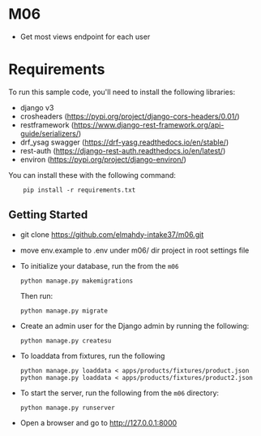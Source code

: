 # M06
- Get most views endpoint for each user

Requirements
============

To run this sample code, you'll need to install the following libraries:
- django v3
- crosheaders (https://pypi.org/project/django-cors-headers/0.01/)
- restframework (https://www.django-rest-framework.org/api-guide/serializers/)
- drf_ysag swagger (https://drf-yasg.readthedocs.io/en/stable/)
- rest-auth (https://django-rest-auth.readthedocs.io/en/latest/)
- environ (https://pypi.org/project/django-environ/)

You can install these with the following command:
```
    pip install -r requirements.txt
```    

## Getting Started
- git clone https://github.com/elmahdy-intake37/m06.git

- move env.example to .env under m06/ dir project in root settings file
- To initialize your database,  run the from the `m06`

  `python manage.py makemigrations`

  Then run:

  `python manage.py migrate`

- Create an admin user for the Django admin by running the following:

  `python manage.py createsu`

- To loaddata from fixtures, run the following

    `python manage.py loaddata < apps/products/fixtures/product.json`
    `python manage.py loaddata < apps/products/fixtures/product2.json`


- To start the server, run the following from the `m06` directory:

  `python manage.py runserver`

- Open a browser and go to http://127.0.0.1:8000